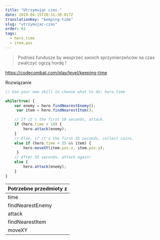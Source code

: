 ```yaml
---
title: "Utrzymując czas."
date: 2019-04-15T20:31:30.017Z
translationKey: "keeping-time"
slug: "utrzymujac-czas"
order: 61
tags:
  - hero.time
  - item.pos
---
```


> Podnieś fundusze by wesprzeć swoich sprzymierzeńców na czas  zwalczyć ogrzą hordę !

https://codecombat.com/play/level/keeping-time

Rozwiązanie

```javascript
// Use your new skill to choose what to do: hero.time

while(true) {
    var enemy = hero.findNearestEnemy();
     var item = hero.findNearestItem();

    // If it's the first 10 seconds, attack.
    if (hero.time < 10) {
        hero.attack(enemy);
    }
    // Else, if it's the first 35 seconds, collect coins.
    else if (hero.time < 35 && item) {
        hero.moveXY(item.pos.x, item.pos.y);
     }
    // After 35 seconds, attack again!
    else {
        hero.attack(enemy);
    }
}

```

Potrzebne przedmioty z |
--- |
time |
findNearestEnemy |
attack |
findNearestItem |
moveXY |



